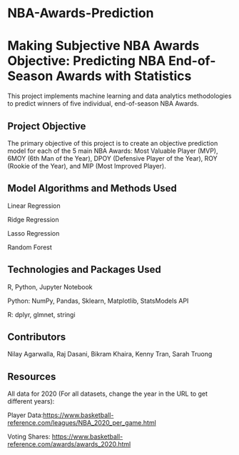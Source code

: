 # NBA-Awards-Prediction
# Making Subjective NBA Awards Objective: Predicting NBA End-of-Season Awards with Statistics

This project implements machine learning and data analytics methodologies to predict winners of five individual, end-of-season NBA Awards. 

## Project Objective

The primary objective of this project is to create an objective prediction model for each of the 5 main NBA Awards: Most Valuable Player (MVP), 6MOY (6th Man of the Year), DPOY (Defensive Player of the Year), ROY (Rookie of the Year), and MIP (Most Improved Player).

## Model Algorithms and Methods Used
Linear Regression

Ridge Regression

Lasso Regression

Random Forest

## Technologies and Packages Used
R, Python, Jupyter Notebook

Python: NumPy, Pandas, Sklearn, Matplotlib, StatsModels API

R: dplyr, glmnet, stringi

## Contributors
Nilay Agarwalla, Raj Dasani, Bikram Khaira, Kenny Tran, Sarah Truong

## Resources
All data for 2020 (For all datasets, change the year in the URL to get different years): 

Player Data:https://www.basketball-reference.com/leagues/NBA_2020_per_game.html 

Voting Shares: https://www.basketball-reference.com/awards/awards_2020.html
